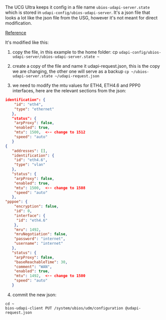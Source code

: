 The UCG Ultra keeps it config in a file name `ubios-udapi-server.state` which is stored in `udapi-config/ubios-udapi-server`.
It's a json file that looks a lot like the json file from the USG, however it's not meant for direct modification.

[Reference](https://community.ui.com/questions/Research---Understanding-ubios-udapi-server-state-and-how-to-make-changes-persist-on-UniFi-consoles/0bc217af-2e26-48b3-ba71-29630a06ffdb?page=1)

It's modified like this:
1) copy the file, in this example to the home folder:
cp `udapi-config/ubios-udapi-server/ubios-udapi-server.state ~`

2) create a copy of the file and name it udapi-request.json, this is the copy we are changing, the other one will serve as a backup
`cp ~/ubios-udapi-server.state ~/udapi-request.json`

3) we need to modify the mtu values for ETH4, ETH4.6 and PPP0 interfaces, here are the relevant sections from the json:
```json
identification": {
    "id": "eth4",
    "type": "ethernet"
   },
   "status": {
    "arpProxy": false,
    "enabled": true,
    "mtu": 1500,  <-- change to 1512
    "speed": "auto"
   }
{
   "addresses": [],
   "identification": {
    "id": "eth4.6",
    "type": "vlan"
   },
   "status": {
    "arpProxy": false,
    "enabled": true,
    "mtu": 1500,  <-- change to 1508
    "speed": "auto"
   },
"pppoe": {
    "encryption": false,
    "id": 0,
    "interface": {
     "id": "eth4.6"
    },
    "mru": 1492,
    "mruNegotiation": false,
    "password": "internet",
    "username": "internet"
   },
   "status": {
    "arpProxy": false,
    "baseReachableTime": 30,
    "comment": "WAN",
    "enabled": true,
    "mtu": 1492,  <-- change to 1500
    "speed": "auto"
   }
```
4) commit the new json:
```
cd ~
bios-udapi-client PUT /system/ubios/udm/configuration @udapi-request.json
```

